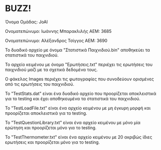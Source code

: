 # BUZZ! #

Όνομα Ομάδας: JoAl

Ονοματεπώνυμο: Ιωάννης Μπαρακλιλής
ΑΕΜ: 3685

Ονοματεπώνυμο: Αλέξανδρος Τσίγγος
ΑΕΜ: 3690

Το δυαδικό αρχείο με όνομα "Στατιστικά Παιχνιδιού.bin" αποθηκεύει τα στατιστικά του παιχνιδιού.

Το αρχείο κειμένου με όνομα "Ερωτήσεις.txt" περιέχει τις ερωτήσεις του παιχνιδιού μαζί με τα σχετικά δεδομένα τους.

Ο φάκελος Images περιέχει τις φωτογραφίες που συνοδεύουν ορισμένες από τις ερωτήσεις του παιχνιδιού.

Το "TestStats.dat" είναι ένα δυαδικό αρχείο που προορίζεται αποκλειστικά για το testing και έχει αποθηκευμένα τα στατιστικά του παιχνιδιού.

Το "TestLoadFile.txt" είναι ένα αρχείο κειμένου με μη έγκυρη μορφή και προορίζεται αποκλειστικά για το testing.

Το "TestQuestionLibrary.txt" είναι ένα αρχείο κειμένου με μόνο μία ερώτηση και προορίζεται μόνο για το testing.

Το "TestThermometer.txt" είναι ένα αρχείο κειμένου με 20 ακριβώς ίδιες ερωτήσεις και προορίζεται μόνο για το testing.